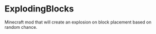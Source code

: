 # ExplodingBlocks
Minecraft mod that will create an explosion on block placement based on random chance.
